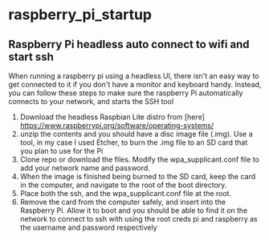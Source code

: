 # raspberry_pi_startup

## Raspberry Pi headless auto connect to wifi and start ssh

When running a raspberry pi using a headless UI, there isn't an easy way to get connected to it if you don't have a monitor and keyboard handy. Instead, you can follow these steps to make sure the raspberry Pi automatically connects to your network, and starts the SSH tool

1. Download the headless Raspbian Lite distro from [here] https://www.raspberrypi.org/software/operating-systems/
2. unzip the contents and you should have a disc image file (.img). Use a tool, in my case I used Etcher, to burn the .img file to an SD card that you plan to use for the Pi
3. Clone repo or download the files. Modify the wpa_supplicant.conf file to add your network name and password. 
4. When the image is finished being burned to the SD card, keep the card in the computer, and navigate to the root of the boot directory. 
5. Place both the ssh, and the wpa_supplicant.conf file at the root. 
6. Remove the card from the computer safely, and insert into the Raspberry Pi. Allow it to boot and you should be able to find it on the network to connect to ssh with using the root creds pi and raspberry as the username and password respectively